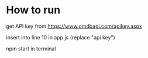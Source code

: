 # How to run

get API key from https://www.omdbapi.com/apikey.aspx

insert into line 10 in app.js (replace "api key")

npm start in terminal
